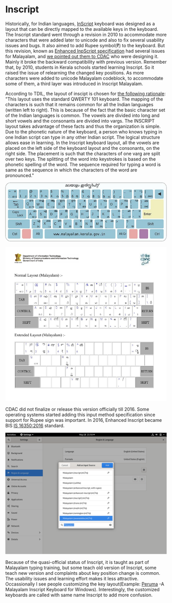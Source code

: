# Inscript

Historically, for Indian languages, [InScript](https://en.wikipedia.org/wiki/InScript_keyboard) keyboard was designed as a layout that can be directly mapped to the available keys in the keyboard. The Inscript standard went through a revision in 2010 to accommodate more characters that were added later to unicode and also to fix several usability issues and bugs. It also aimed to add Rupee symbol\(₹\) to the keyboard. But this revision, known as [Enhanced InpScript specification](http://malayalam.kerala.gov.in/images/8/80/Qwerty_enhancedinscriptkeyboardlayout.pdf) had several issues for Malayalam, and [we pointed out them to CDAC](https://wiki.smc.org.in/CDAC-Inscript-Critique) who were designing it. Mainly it broke the backward compatibility with previous version. Remember that, by 2010, students in Kerala schools started learning Inscript. So it raised the issue of relearning the changed key positions. As more characters were added to unicode Malayalam codeblock, to accommodate some of them, a third layer was introduced in Inscript Malayalam.

According to TDIL, the layout of inscipt is chosen for [the following rationale](http://www.tdil-dc.in/index.php?option=com_vertical&parentid=12&lang=en): "This layout uses the standard QWERTY 101 keyboard. The mapping of the characters is such that it remains common for all the Indian languages \(written left to right\). This is because of the fact that the basic character set of the Indian languages is common. The vowels are divided into long and short vowels and the consonants are divided into vargs. The INSCRIPT layout takes advantage of these facts and thus the organization is simple. Due to the phonetic nature of the keyboard, a person who knows typing in one Indian script can type in any other Indian script. The logical structure allows ease in learning. In the Inscript keyboard layout, all the vowels are placed on the left side of the keyboard layout and the consonants, on the right side. The placement is such that the characters of one varg are split over two keys. The splitting of the word into keystrokes is based on the phonetic spelling of the word. The sequence required for typing a word is same as the sequence in which the characters of the word are pronounced."

![ Malayalam Inscript old version layout](../../.gitbook/assets/image%20%281%29.png)

![ Malayalam Inscript enhanced layout with 3 layers](../../.gitbook/assets/image%20%287%29.png)

CDAC did not finalize or release this version officially till 2016. Some operating systems started adding this input method specification since support for Rupee sign was important. In 2016, Enhanced Inscript became BIS [IS 16350:2016](https://www.services.bis.gov.in:8071/php/BIS_2.0/bisconnect/standard_review/Standard_review/Isdetails?ID=MjIxOTY%3D) standard.

![ Input method selection screen in Ubuntu.](../../.gitbook/assets/image%20%282%29.png)

Because of the quasi-official status of Inscript, it is taught as part of Malayalam typing training, but some teach old version of Inscript, some teach new version and complaints about key position change is common. The usability issues and learning effort makes it less attractive. Occassionally I see people customizing the key layout\(Example: [Peruma](https://sourceforge.net/projects/peruma/) -A Malayalam Inscript Keyboard for Windows\). Interestingly, the customized keyboards are called with same name Inscript to add more confusion.

